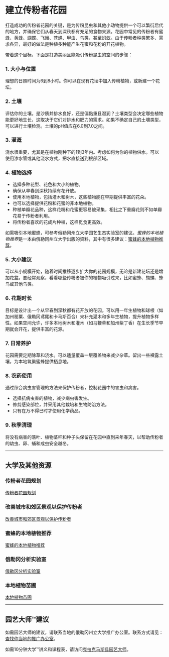 # 建立传粉者花园

打造成功的传粉者花园的关键，是为传粉昆虫和其他小动物提供一个可以繁衍后代的地方，并确保它们从春天到深秋都有充足的食物来源。花园中常见的传粉者有蜜蜂、黄蜂、蝴蝶、飞蛾、苍蝇、甲虫、鸟类，甚至蚂蚁。由于传粉者种类繁多、需求各异，最好的做法是种植多种能产生花蜜和花粉的开花植物。

带着这个目标，下面是打造美丽且能吸引传粉昆虫的空间的步骤：

### 1. 大小与位置

理想的日照时间为6到8小时。你可以在现有花坛中加入传粉植物，或新建一个花坛。

### 2. 土壤

评估你的土壤。是沙质并排水良好，还是偏黏重且湿润？土壤类型会决定哪些植物能更好地生长，这取决于它们对排水和肥力的需求。如果不确定自己的土壤类型，可以进行土壤检测。土壤的pH值应在6.0到7.0之间。

### 3. 灌溉

浇水很重要，尤其是在植物刚种下的1到3年内。考虑如何为你的植物供水。可以使用渗水管或其他浇水方式，把水直接送到根部区域。

### 4. 植物选择

- 选择多种花型、花色和大小的植物。
- 确保从早春到深秋持续有花开放。
- 使用本地植物，包括灌木和树木，这些植物能在早期提供丰富的花朵。
- 也可以选择提供花粉和花蜜的非本地植物。
- 种植单瓣花品种，这样花粉和花蜜更容易被采集，相比之下重瓣花则不如单瓣花易于传粉者利用。
- 将传粉者喜欢的花成片种植，这样觅食更高效。

如需吸引本地蜜蜂，可参考俄勒冈州立大学园艺生态实验室的建议。*蜜蜂的本地植物推荐*是一本由俄勒冈州立大学出版的资料，其中有很多建议：[蜜蜂的本地植物推荐](https://extension.oregonstate.edu/catalog/pub/em-9363-native-plant-picks-bees)。

### 5. 大小建议

可以从小规模开始，随着时间推移逐步扩大你的花园规模，无论是新建花坛还是增加花盆。要经常观察，看看哪些传粉者被你的植物吸引过来，比如蜜蜂、蝴蝶、蜂鸟或其他鸟类。

### 6. 花期时长

目标是设计出一个从早春到深秋都有花开放的花园。可以用一年生植物和球根（如加州罂粟、俄勒冈鸢尾和卡马斯百合）来补充灌木和多年生植物，提升植物多样性。如果空间允许，许多本地树木和灌木（如马鞭草和加州紫丁香）在生长季节早期就会开花，提供丰富的花源。

### 7. 日常养护

花园需要定期除草和浇水。可以适量覆盖一层覆盖物来减少杂草。留出一些裸露土壤，为本地筑巢蜜蜂提供栖息地。

### 8. 农药使用

通过综合病虫害管理的方法来保护传粉者，控制花园中的害虫和病害。

- 选择抗病虫害的植物，减少病虫害发生。
- 修剪感染部位，并采用其他栽培和生物防治方法。
- 只有在万不得已时才使用化学药品。

### 9. 秋季清理

将没有病害的落叶、植物茎秆和种子头保留在花园中直到来年春天，以帮助传粉者的幼虫、卵、蛹和成虫安全越冬。

---

## 大学及其他资源

### 传粉者花园规划

[传粉者花园规划](https://ucdavis.app.box.com/s/h88bp60ucq6mk82w9v8eubtvuqecw1bi)

### 改善城市和郊区景观以保护传粉者

[改善城市和郊区景观以保护传粉者](https://extension.oregonstate.edu/catalog/pub/em-9289-enhancing-urban-suburban-landscapes-protect-pollinators)

### 蜜蜂的本地植物推荐

[蜜蜂的本地植物推荐](https://extension.oregonstate.edu/catalog/pub/em-9363-native-plant-picks-bees)

### 俄勒冈分析实验室

[俄勒冈分析实验室](https://www.oregon.gov/ODA/programs/Pesticides/Documents/2020/AnalyticalLabsServingOregon.pdf)

### 本地植物苗圃

[本地植物苗圃](https://portlandnativeplants.org/native-plant-nurseries)

---

## 园艺大师™建议

如需园艺大师的建议，请联系当地的俄勒冈州立大学推广办公室。联系方式请见：[查找你当地的推广办公室](https://extension.oregonstate.edu/find-us)。

如需10分钟大学™讲义和课程表，请访问[克拉克马斯县园艺大师](https://cmastergardeners.org)。
